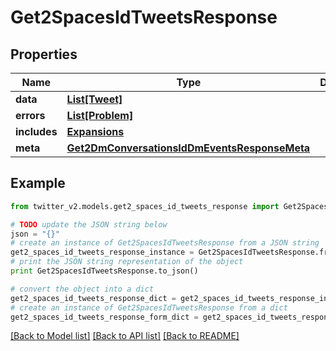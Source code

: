 # Get2SpacesIdTweetsResponse


## Properties
Name | Type | Description | Notes
------------ | ------------- | ------------- | -------------
**data** | [**List[Tweet]**](Tweet.md) |  | [optional] 
**errors** | [**List[Problem]**](Problem.md) |  | [optional] 
**includes** | [**Expansions**](Expansions.md) |  | [optional] 
**meta** | [**Get2DmConversationsIdDmEventsResponseMeta**](Get2DmConversationsIdDmEventsResponseMeta.md) |  | [optional] 

## Example

```python
from twitter_v2.models.get2_spaces_id_tweets_response import Get2SpacesIdTweetsResponse

# TODO update the JSON string below
json = "{}"
# create an instance of Get2SpacesIdTweetsResponse from a JSON string
get2_spaces_id_tweets_response_instance = Get2SpacesIdTweetsResponse.from_json(json)
# print the JSON string representation of the object
print Get2SpacesIdTweetsResponse.to_json()

# convert the object into a dict
get2_spaces_id_tweets_response_dict = get2_spaces_id_tweets_response_instance.to_dict()
# create an instance of Get2SpacesIdTweetsResponse from a dict
get2_spaces_id_tweets_response_form_dict = get2_spaces_id_tweets_response.from_dict(get2_spaces_id_tweets_response_dict)
```
[[Back to Model list]](../README.md#documentation-for-models) [[Back to API list]](../README.md#documentation-for-api-endpoints) [[Back to README]](../README.md)


